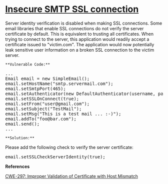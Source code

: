 # [Insecure SMTP SSL connection](https://find-sec-bugs.github.io/bugs.htm#INSECURE_SMTP_SSL)

Server identity verification is disabled when making SSL connections. Some email libraries that enable SSL connections do not verify the server certificate by default. This is equivalent to trusting all certificates.
When trying to connect to the server, this application would readily accept a certificate issued to "victim.com".
The application would now potentially leak sensitive user information on a broken SSL connection to the victim server.

    **Vulnerable Code:**  

<pre>...
Email email = new SimpleEmail();
email.setHostName("smtp.servermail.com");
email.setSmtpPort(465);
email.setAuthenticator(new DefaultAuthenticator(username, password));
email.setSSLOnConnect(true);
email.setFrom("user@gmail.com");
email.setSubject("TestMail");
email.setMsg("This is a test mail ... :-)");
email.addTo("foo@bar.com");
email.send();
...</pre>

    **Solution:**  

Please add the following check to verify the server certificate:

<pre>email.setSSLCheckServerIdentity(true);</pre>

**References**  

[CWE-297: Improper Validation of Certificate with Host Mismatch](https://cwe.mitre.org/data/definitions/297.html)